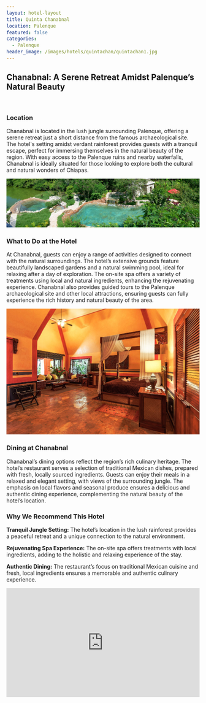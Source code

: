 ```yaml
---
layout: hotel-layout
title: Quinta Chanabnal
location: Palenque
featured: false
categories:
  - Palenque
header_image: /images/hotels/quintachan/quintachan1.jpg
---
```

## Chanabnal: A Serene Retreat Amidst Palenque’s Natural Beauty

&nbsp;

### Location

Chanabnal is located in the lush jungle surrounding Palenque, offering a serene retreat just a short distance from the famous archaeological site. The hotel's setting amidst verdant rainforest provides guests with a tranquil escape, perfect for immersing themselves in the natural beauty of the region. With easy access to the Palenque ruins and nearby waterfalls, Chanabnal is ideally situated for those looking to explore both the cultural and natural wonders of Chiapas.

![](/images/hotels/quintachan/quintachan2.jpg)

### What to Do at the Hotel

At Chanabnal, guests can enjoy a range of activities designed to connect with the natural surroundings. The hotel’s extensive grounds feature beautifully landscaped gardens and a natural swimming pool, ideal for relaxing after a day of exploration. The on-site spa offers a variety of treatments using local and natural ingredients, enhancing the rejuvenating experience. Chanabnal also provides guided tours to the Palenque archaeological site and other local attractions, ensuring guests can fully experience the rich history and natural beauty of the area.

![](/images/hotels/quintachan/quintachan3.jpg)

### Dining at Chanabnal

Chanabnal’s dining options reflect the region’s rich culinary heritage. The hotel’s restaurant serves a selection of traditional Mexican dishes, prepared with fresh, locally sourced ingredients. Guests can enjoy their meals in a relaxed and elegant setting, with views of the surrounding jungle. The emphasis on local flavors and seasonal produce ensures a delicious and authentic dining experience, complementing the natural beauty of the hotel’s location.

### Why We Recommend This Hotel

**Tranquil Jungle Setting:** The hotel’s location in the lush rainforest provides a peaceful retreat and a unique connection to the natural environment.&nbsp;

**Rejuvenating Spa Experience:** The on-site spa offers treatments with local ingredients, adding to the holistic and relaxing experience of the stay.&nbsp;

**Authentic Dining:** The restaurant’s focus on traditional Mexican cuisine and fresh, local ingredients ensures a memorable and authentic culinary experience.&nbsp;

<style>.embed-container { position: relative; padding-bottom: 56.25%; height: 0; overflow: hidden; max-width: 100%; } .embed-container iframe, .embed-container object, .embed-container embed { position: absolute; top: 0; left: 0; width: 100%; height: 100%; }</style>

<div class="embed-container"><iframe src="https://www.youtube.com/embed/xyAzyLFQ5cU" frameborder="0" allowfullscreen=""></iframe></div>